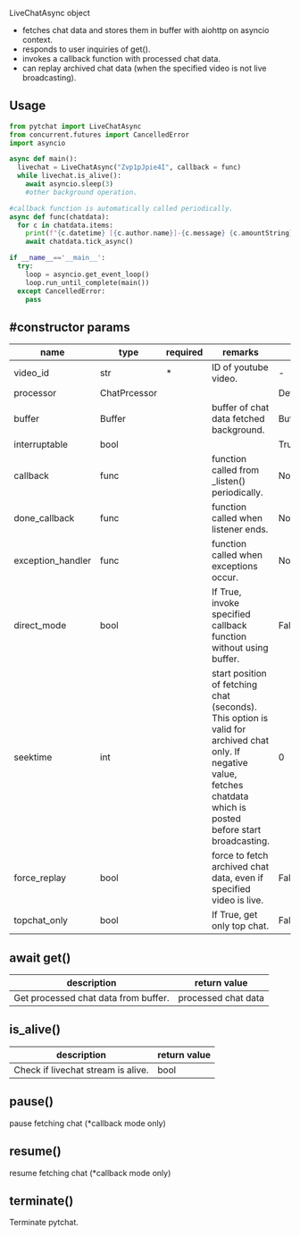 LiveChatAsync object 
+ fetches chat data and stores them in buffer with aiohttp on asyncio context.
+ responds to user inquiries of get().
+ invokes a callback function with processed chat data.
+ can replay archived chat data (when the specified  video is not live broadcasting).
## Usage
```python
from pytchat import LiveChatAsync
from concurrent.futures import CancelledError
import asyncio

async def main():
  livechat = LiveChatAsync("Zvp1pJpie4I", callback = func)
  while livechat.is_alive():
    await asyncio.sleep(3)
    #other background operation.

#callback function is automatically called periodically.
async def func(chatdata):
  for c in chatdata.items:
    print(f"{c.datetime} [{c.author.name}]-{c.message} {c.amountString}")
    await chatdata.tick_async()

if __name__=='__main__':
  try:
    loop = asyncio.get_event_loop()
    loop.run_until_complete(main())
  except CancelledError:
    pass

```
## #constructor params

name|type|required|remarks|default value
---|---|---|---|---
video_id|str|*|ID of youtube video.|-
processor|ChatPrcessor|||DefaultProcessor
buffer|Buffer||buffer of chat data fetched background.|Buffer(maxsize=20)
interruptable|bool|||True
callback|func||function called from _listen()  periodically.|None
done_callback|func||function called when listener ends.|None
exception_handler|func||function called when exceptions occur.|None
direct_mode|bool| |If True, invoke specified callback function without using buffer.|False
seektime|int| |start position of fetching chat (seconds). This option is valid for archived chat only. If negative value, fetches chatdata which is posted before start broadcasting.|0
force_replay|bool| |force to fetch archived chat data, even if specified video is live.|False
topchat_only|bool| |If True, get only top chat.|False
## await get()
description|return value
---|---
Get processed chat data from buffer.|processed chat data

## is_alive()
description|return value
---|---
Check if livechat stream is alive.|bool

## pause()
pause fetching chat (*callback mode only)


## resume()
resume fetching chat (*callback mode only)



## terminate()
Terminate pytchat.

